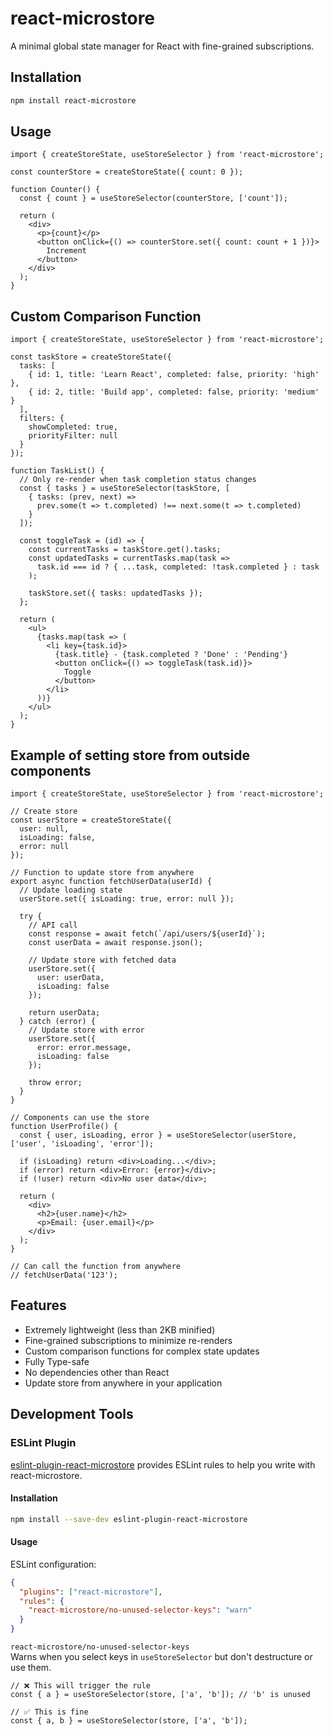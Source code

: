 # react-microstore

A minimal global state manager for React with fine-grained subscriptions.

## Installation

```bash
npm install react-microstore
```

## Usage

```tsx
import { createStoreState, useStoreSelector } from 'react-microstore';

const counterStore = createStoreState({ count: 0 });

function Counter() {
  const { count } = useStoreSelector(counterStore, ['count']);

  return (
    <div>
      <p>{count}</p>
      <button onClick={() => counterStore.set({ count: count + 1 })}>
        Increment
      </button>
    </div>
  );
}
```

## Custom Comparison Function

```tsx
import { createStoreState, useStoreSelector } from 'react-microstore';

const taskStore = createStoreState({
  tasks: [
    { id: 1, title: 'Learn React', completed: false, priority: 'high' },
    { id: 2, title: 'Build app', completed: false, priority: 'medium' }
  ],
  filters: {
    showCompleted: true,
    priorityFilter: null
  }
});

function TaskList() {
  // Only re-render when task completion status changes
  const { tasks } = useStoreSelector(taskStore, [
    { tasks: (prev, next) => 
      prev.some(t => t.completed) !== next.some(t => t.completed) 
    }
  ]);
  
  const toggleTask = (id) => {
    const currentTasks = taskStore.get().tasks;
    const updatedTasks = currentTasks.map(task => 
      task.id === id ? { ...task, completed: !task.completed } : task
    );
    
    taskStore.set({ tasks: updatedTasks });
  };
  
  return (
    <ul>
      {tasks.map(task => (
        <li key={task.id}>
          {task.title} - {task.completed ? 'Done' : 'Pending'}
          <button onClick={() => toggleTask(task.id)}>
            Toggle
          </button>
        </li>
      ))}
    </ul>
  );
}
```

## Example of setting store from outside components

```tsx
import { createStoreState, useStoreSelector } from 'react-microstore';

// Create store
const userStore = createStoreState({
  user: null,
  isLoading: false,
  error: null
});

// Function to update store from anywhere
export async function fetchUserData(userId) {
  // Update loading state
  userStore.set({ isLoading: true, error: null });
  
  try {
    // API call
    const response = await fetch(`/api/users/${userId}`);
    const userData = await response.json();
    
    // Update store with fetched data
    userStore.set({ 
      user: userData,
      isLoading: false 
    });
    
    return userData;
  } catch (error) {
    // Update store with error
    userStore.set({ 
      error: error.message,
      isLoading: false 
    });
    
    throw error;
  }
}

// Components can use the store
function UserProfile() {
  const { user, isLoading, error } = useStoreSelector(userStore, ['user', 'isLoading', 'error']);
  
  if (isLoading) return <div>Loading...</div>;
  if (error) return <div>Error: {error}</div>;
  if (!user) return <div>No user data</div>;
  
  return (
    <div>
      <h2>{user.name}</h2>
      <p>Email: {user.email}</p>
    </div>
  );
}

// Can call the function from anywhere
// fetchUserData('123');
```

## Features

- Extremely lightweight (less than 2KB minified)
- Fine-grained subscriptions to minimize re-renders
- Custom comparison functions for complex state updates
- Fully Type-safe
- No dependencies other than React
- Update store from anywhere in your application

## Development Tools

### ESLint Plugin

[eslint-plugin-react-microstore](https://www.npmjs.com/package/eslint-plugin-react-microstore) provides ESLint rules to help you write with react-microstore.

#### Installation

```bash
npm install --save-dev eslint-plugin-react-microstore
```

#### Usage

ESLint configuration:

```json
{
  "plugins": ["react-microstore"],
  "rules": {
    "react-microstore/no-unused-selector-keys": "warn"
  }
}
```

 `react-microstore/no-unused-selector-keys`  
  Warns when you select keys in `useStoreSelector` but don't destructure or use them.

```tsx
// ❌ This will trigger the rule
const { a } = useStoreSelector(store, ['a', 'b']); // 'b' is unused

// ✅ This is fine
const { a, b } = useStoreSelector(store, ['a', 'b']);
```